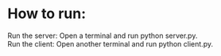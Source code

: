 <h1> How to run: </h1>
Run the server: Open a terminal and run python server.py. <br />
Run the client: Open another terminal and run python client.py. <br />
